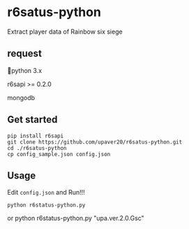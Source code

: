 # r6satus-python

Extract player data of Rainbow six siege

## request

python 3.x

r6sapi >= 0.2.0

mongodb 

## Get started

    pip install r6sapi
    git clone https://github.com/upaver20/r6satus-python.git
    cd ./r6satus-python
    cp config_sample.json config.json

## Usage
Edit `config.json` and Run!!!

    python r6status-python.py
or
	python r6status-python.py "upa.ver.2.0.Gsc"
